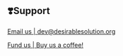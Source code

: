 <h2>❣️Support</h2>

[Email us | dev@desirablesolution.org](mailto:dev@desirable.solutions)

[Fund us | Buy us a coffee!](https://ko-fi.com/desirablesolutions)